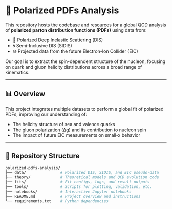 # 🧭 Polarized PDFs Analysis

This repository hosts the codebase and resources for a global QCD analysis of **polarized parton distribution functions (PDFs)** using data from:

- 🧪 Polarized Deep Inelastic Scattering (DIS)
- 🌀 Semi-Inclusive DIS (SIDIS)
- 🌐 Projected data from the future Electron-Ion Collider (EIC)

Our goal is to extract the spin-dependent structure of the nucleon, focusing on quark and gluon helicity distributions across a broad range of kinematics.

---

## 📊 Overview

This project integrates multiple datasets to perform a global fit of polarized PDFs, improving our understanding of:

- The helicity structure of sea and valence quarks
- The gluon polarization (Δg) and its contribution to nucleon spin
- The impact of future EIC measurements on small-x behavior

---

## 📁 Repository Structure

```bash
polarized-pdfs-analysis/
├── data/               # Polarized DIS, SIDIS, and EIC pseudo-data
├── theory/             # Theoretical models and QCD evolution code
├── fits/               # Fit configs, logs, and result outputs
├── tools/              # Scripts for plotting, validation, etc.
├── notebooks/          # Interactive Jupyter notebooks
├── README.md           # Project overview and instructions
└── requirements.txt    # Python dependencies
